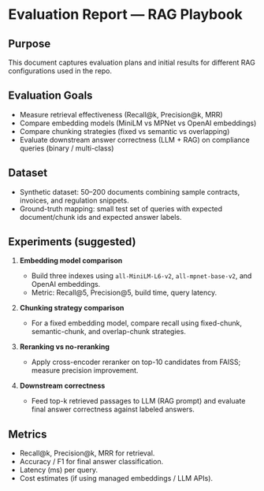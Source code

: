 # Evaluation Report — RAG Playbook 

## Purpose
This document captures evaluation plans and initial results for different RAG configurations used in the repo.

## Evaluation Goals
- Measure retrieval effectiveness (Recall@k, Precision@k, MRR)
- Compare embedding models (MiniLM vs MPNet vs OpenAI embeddings)
- Compare chunking strategies (fixed vs semantic vs overlapping)
- Evaluate downstream answer correctness (LLM + RAG) on compliance queries (binary / multi-class)

## Dataset
- Synthetic dataset: 50–200 documents combining sample contracts, invoices, and regulation snippets.
- Ground-truth mapping: small test set of queries with expected document/chunk ids and expected answer labels.

## Experiments (suggested)
1. **Embedding model comparison**
   - Build three indexes using `all-MiniLM-L6-v2`, `all-mpnet-base-v2`, and OpenAI embeddings.
   - Metric: Recall@5, Precision@5, build time, query latency.

2. **Chunking strategy comparison**
   - For a fixed embedding model, compare recall using fixed-chunk, semantic-chunk, and overlap-chunk strategies.

3. **Reranking vs no-reranking**
   - Apply cross-encoder reranker on top-10 candidates from FAISS; measure precision improvement.

4. **Downstream correctness**
   - Feed top-k retrieved passages to LLM (RAG prompt) and evaluate final answer correctness against labeled answers.

## Metrics
- Recall@k, Precision@k, MRR for retrieval.
- Accuracy / F1 for final answer classification.
- Latency (ms) per query.
- Cost estimates (if using managed embeddings / LLM APIs).
